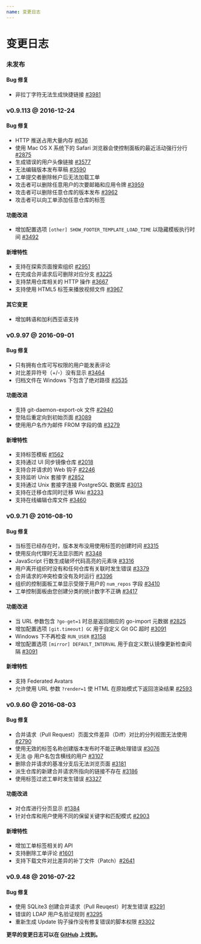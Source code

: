```yaml
---
name: 变更日志
---
```


# 变更日志

### 未发布

#### Bug 修复

- 非拉丁字符无法生成快捷链接 [#3981](https://github.com/gogits/gogs/issues/3981)

### v0.9.113 @ 2016-12-24

#### Bug 修复

- HTTP 推送占用大量内存 [#636](https://github.com/gogits/gogs/issues/636)
- 使用 Mac OS X 系统下的 Safari 浏览器会使控制面板的最近活动强行分行 [#2875](https://github.com/gogits/gogs/issues/2875)
- 生成错误的用户头像链接 [#3577](https://github.com/gogits/gogs/issues/3577)
- 无法编辑版本发布草稿 [#3590](https://github.com/gogits/gogs/issues/3590)
- 工单提交者删除帐户后无法加载工单
- 攻击者可以删除任意用户的次要邮箱和应用令牌 [#3959](https://github.com/gogits/gogs/issues/3959)
- 攻击者可以删除任意仓库的版本发布 [#3962](https://github.com/gogits/gogs/issues/3962)
- 攻击者可以向工单添加任意仓库的标签

#### 功能改进

- 增加配置选项 `[other] SHOW_FOOTER_TEMPLATE_LOAD_TIME` 以隐藏模板执行时间 [#3492](https://github.com/gogits/gogs/issues/3492)

#### 新增特性

- 支持在探索页面搜索组织 [#2951](https://github.com/gogits/gogs/issues/2951)
- 在完成合并请求后可删除对应分支 [#3225](https://github.com/gogits/gogs/pull/3225)
- 支持禁用仓库相关的 HTTP 操作 [#3667](https://github.com/gogits/gogs/pull/3667)
- 支持使用 HTML5 标签来播放视频文件 [#3967](https://github.com/gogits/gogs/pull/3967)

#### 其它变更

- 增加韩语和加利西亚语支持

### v0.9.97 @ 2016-09-01

#### Bug 修复

- 只有拥有仓库可写权限的用户能发表评论
- 对比差异符号（+/-）没有显示 [#3464](https://github.com/gogits/gogs/pull/3464)
- 归档文件在 Windows 下包含了绝对路径 [#3535](https://github.com/gogits/gogs/pull/3535)

#### 功能改进

- 支持 git-daemon-export-ok 文件 [#2940](https://github.com/gogits/gogs/issues/2940)
- 登陆后重定向到初始页面 [#3089](https://github.com/gogits/gogs/issues/3089)
- 使用用户名作为邮件 FROM 字段的值 [#3279](https://github.com/gogits/gogs/issues/3279)

#### 新增特性

- 支持标签模板 [#1562](https://github.com/gogits/gogs/issues/1562)
- 支持通过 UI 同步镜像仓库 [#2018](https://github.com/gogits/gogs/issues/2018)
- 支持合并请求的 Web 钩子 [#2246](https://github.com/gogits/gogs/pull/2246)
- 支持监听 Unix 套接字 [#2852](https://github.com/gogits/gogs/pull/2852)
- 支持通过 Unix 套接字连接 PostgreSQL 数据库 [#3013](https://github.com/gogits/gogs/issues/3013)
- 支持在迁移仓库同时迁移 Wiki [#3233](https://github.com/gogits/gogs/pull/3233)
- 支持在线编辑仓库文件 [#3460](https://github.com/gogits/gogs/issues/3460)

### v0.9.71 @ 2016-08-10

#### Bug 修复

- 当标签已经存在时，版本发布没用使用标签的创建时间 [#3315](https://github.com/gogits/gogs/issues/3315)
- 使用反向代理时无法显示图片 [#3348](https://github.com/gogits/gogs/issues/3348)
- JavaScript 行数生成破坏代码高亮的元素块 [#3316](https://github.com/gogits/gogs/issues/3316)
- 用户离开组织时没有和任何仓库有关联时发生错误 [#3379](https://github.com/gogits/gogs/issues/3379)
- 合并请求的冲突检查没有及时运行 [#3396](https://github.com/gogits/gogs/issues/3396)
- 组织的控制面板工单显示受限于用户的 `num_repos` 字段 [#3410](https://github.com/gogits/gogs/issues/3410)
- 工单控制面板由您创建分类的统计数字不正确 [#3417](https://github.com/gogits/gogs/issues/3417)

#### 功能改进

- 当 URL 参数包含 `?go-get=1` 时总是返回相应的 go-import 元数据 [#2825](https://github.com/gogits/gogs/issues/2825)
- 增加配置选项 `[git.timeout] GC` 用于自定义 Git GC 超时 [#3091](https://github.com/gogits/gogs/issues/3091)
- Windows 下不再检查 `RUN_USER` [#3158](https://github.com/gogits/gogs/issues/3158)
- 增加配置选项 `[mirror] DEFAULT_INTERVAL` 用于自定义默认镜像更新检查间隔 [#3091](https://github.com/gogits/gogs/issues/3091)

#### 新增特性

- 支持 Federated Avatars
- 允许使用 URL 参数 `?render=1` 使 HTML 在原始模式下返回渲染结果 [#2593](https://github.com/gogits/gogs/issues/2593)

### v0.9.60 @ 2016-08-03

#### Bug 修复

- 合并请求（Pull Request）页面文件差异（Diff）对比的分列视图无法使用 [#2790](https://github.com/gogits/gogs/issues/2790)
- 使用无效的标签名称创建版本发布时不能正确处理错误 [#3076](https://github.com/gogits/gogs/issues/3076)
- 无法 @ 用户名包含横线的用户 [#3107](https://github.com/gogits/gogs/issues/3107)
- 删除合并请求的基准分支后无法浏览页面 [#3181](https://github.com/gogits/gogs/issues/3181)
- 派生仓库的新建合并请求所指向的链接不存在 [#3186](https://github.com/gogits/gogs/issues/3186)
- 使用标签过滤工单时发生错误 [#3327](https://github.com/gogits/gogs/issues/3327)

#### 功能改进

- 对仓库进行分页显示 [#1384](https://github.com/gogits/gogs/issues/1384)
- 针对仓库和用户使用不同的保留关键字和匹配模式 [#2903](https://github.com/gogits/gogs/issues/2903)

#### 新增特性

- 增加工单标签相关的 API
- 支持删除工单评论 [#1601](https://github.com/gogits/gogs/issues/1601)
- 支持下载文件对比差异的补丁文件（Patch）[#2641](https://github.com/gogits/gogs/issues/2641)

### v0.9.48 @ 2016-07-22

#### Bug 修复

- 使用 SQLite3 创建合并请求（Pull Reuqest）时发生错误 [#3291](https://github.com/gogits/gogs/issues/3291)
- 错误的 LDAP 用户名验证规则 [#3295](https://github.com/gogits/gogs/issues/3295)
- 重新生成 Update 钩子操作没有修复错误的脚本权限 [#3302](https://github.com/gogits/gogs/issues/3302)

**更早的变更日志可以在 [GitHub](https://github.com/gogits/gogs/releases?after=v0.9.46) 上找到。**
